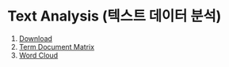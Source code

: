 # Text Analysis (텍스트 데이터 분석)
1. [Download](21-다운로드.ipynb)
2. [Term Document Matrix](22-단어문서행렬-TDM.ipynb)
3. [Word Cloud](24-Word-Cloud.ipynb)